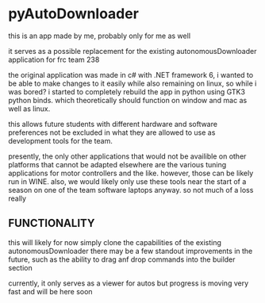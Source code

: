 # pyAutoDownloader


this is an app made by me, probably only
for me as well

it serves as a possible replacement for the 
existing autonomousDownloader application 
for frc team 238

the original application was made in c# with
.NET framework 6, i wanted to be able to
make changes to it easily while also remaining
on linux, so while i was bored? i started to
completely rebuild the app in python using 
GTK3 python binds. which theoretically should
function on window and mac as well as linux.

this allows future students with different 
hardware and software preferences not be 
excluded in what they are allowed to use as
development tools for the team.

presently, the only other applications that
would not be availible on other platforms
that cannot be adapted elsewhere are the
various tuning applications for motor controllers
and the like. however, those can be likely
run in WINE. also, we would likely only use
these tools near the start of a season on one
of the team software laptops anyway. so not 
much of a loss really



FUNCTIONALITY
-----------------------------------
this will likely for now simply clone the
capabilities of the existing autonomousDownloader
there may be a few standout improvements in 
the future, such as the ability to drag anf
drop commands into the builder section

currently, it only serves as a viewer for autos
but progress is moving very fast and will be
here soon

